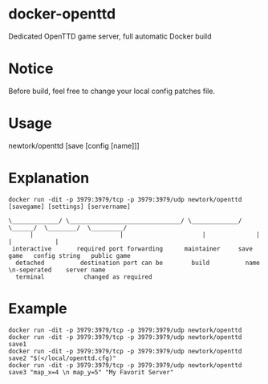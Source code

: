 # docker-openttd
Dedicated OpenTTD game server, full automatic Docker build


# Notice
Before build, feel free to change your local config patches file.


# Usage
newtork/openttd [save [config [name]]]
	

# Explanation

	docker run -dit -p 3979:3979/tcp -p 3979:3979/udp newtork/openttd [savegame] [settings] [servername]

	\_____________/ \_______________________________/ \_____________/  \______/  \________/  \_________/
          |                        |                      |              |           |            |
     interactive       required port forwarding      maintainer     save game   config string   public game
      detached          destination port can be        build          name      \n-seperated    server name
      terminal           changed as required                           


# Example
	docker run -dit -p 3979:3979/tcp -p 3979:3979/udp newtork/openttd
	docker run -dit -p 3979:3979/tcp -p 3979:3979/udp newtork/openttd save1
	docker run -dit -p 3979:3979/tcp -p 3979:3979/udp newtork/openttd save2 "$(</local/openttd.cfg)"
	docker run -dit -p 3979:3979/tcp -p 3979:3979/udp newtork/openttd save3 "map_x=4 \n map_y=5" "My Favorit Server"

